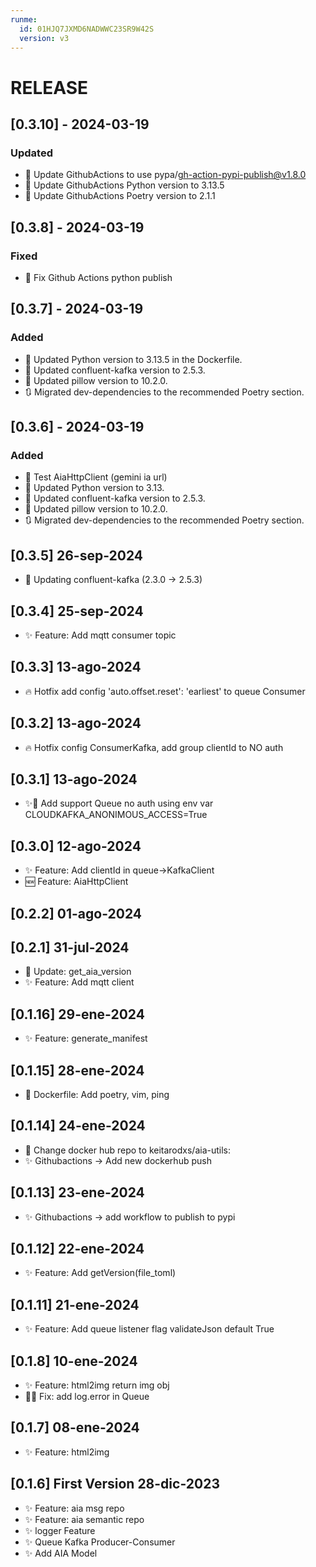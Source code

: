 ```yaml
---
runme:
  id: 01HJQ7JXMD6NADWWC23SR9W42S
  version: v3
---
```


# RELEASE

## [0.3.10] - 2024-03-19
### Updated
- 🔄 Update GithubActions to use pypa/gh-action-pypi-publish@v1.8.0
- 🔄 Update GithubActions Python version to 3.13.5
- 🔄 Update GithubActions Poetry version to 2.1.1

## [0.3.8] - 2024-03-19
### Fixed
- 🐞 Fix Github Actions python publish

## [0.3.7] - 2024-03-19
### Added
- 🔄 Updated Python version to 3.13.5 in the Dockerfile.
- 🔄 Updated confluent-kafka version to 2.5.3.
- 🔄 Updated pillow version to 10.2.0.
- 🔃 Migrated dev-dependencies to the recommended Poetry section.

## [0.3.6] - 2024-03-19
### Added
- 🧪 Test AiaHttpClient (gemini ia url)
- 🔄 Updated Python version to 3.13.
- 🔄 Updated confluent-kafka version to 2.5.3.
- 🔄 Updated pillow version to 10.2.0.
- 🔃 Migrated dev-dependencies to the recommended Poetry section.

## [0.3.5] 26-sep-2024

- 🔄 Updating confluent-kafka (2.3.0 -> 2.5.3)

## [0.3.4] 25-sep-2024

- ✨ Feature: Add mqtt consumer topic

## [0.3.3] 13-ago-2024

- 🔥 Hotfix add config 'auto.offset.reset': 'earliest' to queue Consumer

## [0.3.2] 13-ago-2024

- 🔥 Hotfix config ConsumerKafka, add group clientId to NO auth

## [0.3.1] 13-ago-2024

- ✨🔧 Add support Queue no auth using env var CLOUDKAFKA_ANONIMOUS_ACCESS=True

## [0.3.0] 12-ago-2024

- ✨ Feature: Add clientId in queue->KafkaClient
- 🆕 Feature: AiaHttpClient

## [0.2.2] 01-ago-2024

## [0.2.1] 31-jul-2024

- 🔄 Update: get_aia_version
- ✨ Feature: Add mqtt client

## [0.1.16] 29-ene-2024

- ✨ Feature: generate_manifest

## [0.1.15] 28-ene-2024

- 🔄 Dockerfile: Add poetry, vim, ping

## [0.1.14] 24-ene-2024

- 🔧 Change docker hub repo to keitarodxs/aia-utils:<tag>
- ✨ Githubactions -> Add new dockerhub push

## [0.1.13] 23-ene-2024

- ✨ Githubactions -> add workflow to publish to pypi

## [0.1.12] 22-ene-2024

- ✨ Feature: Add getVersion(file_toml)

## [0.1.11] 21-ene-2024

- ✨ Feature: Add queue listener flag validateJson default True

## [0.1.8] 10-ene-2024

- ✨ Feature: html2img return img obj
- 🐛🔧 Fix: add log.error in Queue

## [0.1.7] 08-ene-2024

- ✨ Feature: html2img

## [0.1.6] First Version 28-dic-2023

- ✨ Feature: aia msg repo
- ✨ Feature: aia semantic repo
- ✨ logger Feature
- ✨ Queue Kafka Producer-Consumer
- ✨ Add AIA Model


